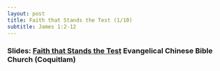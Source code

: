 ```yaml
---
layout: post
title: Faith that Stands the Test (1/10)
subtitle: James 1:2-12
---
```


### Slides: [Faith that Stands the Test](/faith-tested)  Evangelical Chinese Bible Church (Coquitlam)
